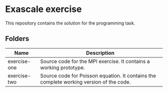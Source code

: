 # Exascale exercise
This repository contains the solution for the programming task. 
## Folders
|Name   | Description  |
|---|---|
|exercise-one| Source code for the MPI exercise. It contains a working prototype.|
|exercise-two| Source code for Poisson equation. It contains the complete working version of the code.|

